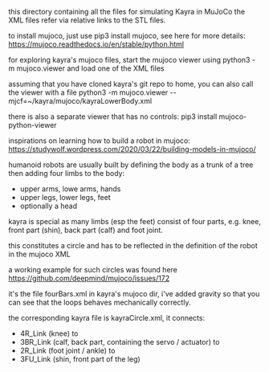 this directory containing all the files for simulating Kayra in MuJoCo
the XML files refer via relative links to the STL files.

to install mujoco, just use pip3 install mujoco, see here for more details:
https://mujoco.readthedocs.io/en/stable/python.html

for exploring kayra's mujoco files, start the mujoco viewer using 
python3 -m mujoco.viewer and load one of the XML files

assuming that you have cloned kayra's git repo to home, you can also call the viewer with a file
python3 -m mujoco.viewer --mjcf=~/kayra/mujoco/kayraLowerBody.xml

there is also a separate viewer that has no controls:
pip3 install mujoco-python-viewer

inspirations on learning how to build a robot in mujoco:
https://studywolf.wordpress.com/2020/03/22/building-models-in-mujoco/

humanoid robots are usually built by defining the body as a trunk
of a tree then adding four limbs to the body: 
- upper arms, lowe arms, hands
- upper legs, lower legs, feet
- optionally a head

kayra is special as many limbs (esp the feet) consist of four parts,
e.g. knee, front part (shin), back part (calf) and foot joint.

this constitutes a circle and has to be reflected in the definition 
of the robot in the mujoco XML

a working example for such circles was found here
https://github.com/deepmind/mujoco/issues/172

it's the file fourBars.xml in kayra's mujoco dir, i've added gravity
so that you can see that the loops behaves mechanically correctly.

the corresponding kayra file is kayraCircle.xml, it connects:
- 4R_Link (knee) to
- 3BR_Link (calf, back part, containing the servo / actuator) to
- 2R_Link (foot joint / ankle) to
- 3FU_Link (shin, front part of the leg)


